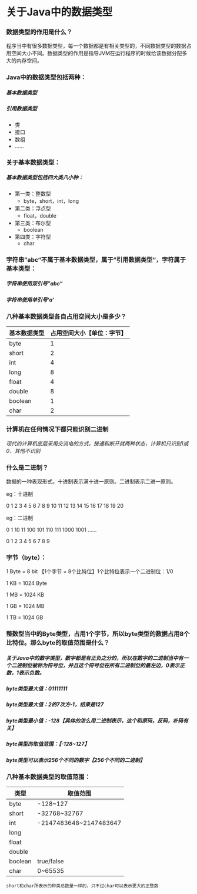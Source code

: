 # 关于Java中的数据类型

### 数据类型的作用是什么？

程序当中有很多数据类型，每一个数据都是有相关类型的，不同数据类型的数据占用空间大小不同。数据类型的作用是指导JVM在运行程序的时候给该数据分配多大的内存空间。

### Java中的数据类型包括两种：

##### 基本数据类型

##### 引用数据类型

- 类
- 接口
- 数组
- ……

### 关于基本数据类型：

##### 基本数据类型包括四大类八小种：

- 第一类：整数型
  - byte，short，int，long
- 第二类：浮点型
  - float，double
- 第三类：布尔型
  - boolean
- 第四类：字符型
  - char

### 字符串”abc“不属于基本数据类型，属于”引用数据类型“，字符属于基本类型：

##### 字符串使用双引号”abc“

##### 字符串使用单引号‘a’

### 八种基本数据类型各自占用空间大小是多少？

| 基本数据类型 | 占用空间大小【单位：字节】 |
| ------------ | -------------------------- |
| byte         | 1                          |
| short        | 2                          |
| int          | 4                          |
| long         | 8                          |
| float        | 4                          |
| double       | 8                          |
| boolean      | 1                          |
| char         | 2                          |

### 计算机在任何情况下都只能识别二进制

*现代的计算机底层采用交流电的方式，接通和断开就两种状态，计算机只识别1或0，其他不识别*

### 什么是二进制？

数据的一种表现形式。十进制表示满十进一原则。二进制表示二进一原则。

eg：十进制

0 1 2 3 4 5 6 7 8 9 10 11 12 13 14 15 16 17 18 19 20

eg：二进制

0 1 10 11 100 101 110 111 1000 1001 ……

0 1  2    3    4     5     6      7       8       9

### 字节（byte）：

1 Byte = 8 bit 【1个字节 = 8个比特位】1个比特位表示一个二进制位：1/0

1 KB = 1024 Byte

1 MB = 1024 KB

1 GB = 1024 MB

1 TB = 1024 GB

### 整数型当中的Byte类型，占用1个字节，所以byte类型的数据占用8个比特位。那么byte的取值范围是什么？

##### 关于Java中的数字类型，数字都是有正负之分的，所以在数字的二进制当中有一个二进制位被称为*符号位*，并且这个符号位在所有二进制位的最左边，0表示正数，1表示负数。

##### byte类型最大值：01111111

##### byte类型最大值：2的7次方-1，结果是127

##### byte类型最小值：-128【具体的怎么用二进制表示，这个和原码，反码，补码有关】

##### byte类型的取值范围：【-128~127】

##### byte类型可以表示256个不同的数字【256个不同的二进制】

### 八种基本数据类型的取值范围：

| 类型    | 取值范围               |
| ------- | ---------------------- |
| byte    | -128~127               |
| short   | -32768~32767           |
| int     | -2147483648~2147483647 |
| long    |                        |
| float   |                        |
| double  |                        |
| boolean | true/false             |
| char    | 0~65535                |

```注意
short和char所表示的种类总数是一样的，只不过char可以表示更大的正整数
```

